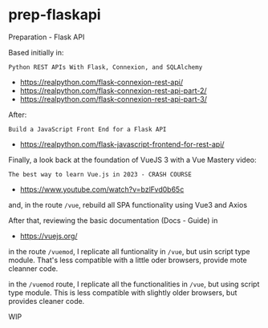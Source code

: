 # prep-flaskapi
Preparation - Flask API

Based initially in:

    Python REST APIs With Flask, Connexion, and SQLAlchemy
- https://realpython.com/flask-connexion-rest-api/
- https://realpython.com/flask-connexion-rest-api-part-2/
- https://realpython.com/flask-connexion-rest-api-part-3/

After:

    Build a JavaScript Front End for a Flask API
- https://realpython.com/flask-javascript-frontend-for-rest-api/

Finally, a look back at the foundation of VueJS 3 with a Vue Mastery video:

    The best way to learn Vue.js in 2023 - CRASH COURSE
- https://www.youtube.com/watch?v=bzlFvd0b65c

and, in the route `/vue`, rebuild all SPA functionality using Vue3 and Axios

After that, reviewing the basic documentation (Docs - Guide) in

- https://vuejs.org/

in the route `/vuemod`, I replicate all funtionality in `/vue`, but usin script type module. That's less compatible with a little oder browsers, provide mote cleanner code.

in the `/vuemod` route, I replicate all the functionalities in `/vue`, but using script type module. This is less compatible with slightly older browsers, but provides cleaner code.

WIP
